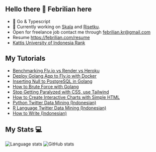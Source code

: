 ## Hello there 👋 Febrilian here

- 🚀 Go & Typescript
- 🔭 Currently working on [Skala](https://skala.co.id) and [Risetku](https://risetku.com).
- Open for freelance job contact me through febrilian.kr@gmail.com
- Resume https://febrilian.com/resume
- [Kattis University of Indonesia Rank](https://open.kattis.com/universities/ui.ac.id#:~:text=Febrilian%20Kristiawan)

## My Tutorials

- [Benchmarking Fly.io vs Render vs Heroku](https://febriliankr.medium.com/benchmarking-fly-io-vs-render-vs-heroku-ccbdb63b488a)
- [Deploy Golang App to Fly.io with Docker](https://febriliankr.medium.com/deploy-golang-app-to-fly-io-with-docker-ab1b72f029ee)
- [Inserting Null to PostgreSQL in Golang](https://febriliankr.medium.com/inserting-null-to-postgresql-in-golang-f1ae41cc2b91)
- [How to Brute Force with Golang](https://febriliankr.medium.com/how-to-brute-force-with-go-golang-277131e8a163)
- [Stop Getting Paralyzed with CSS, use Tailwind](https://febriliankr.medium.com/stop-getting-paralyzed-with-css-use-tailwind-c6c5aa64d7ee)
- [How to Create Interactive Charts with Simple HTML](https://febriliankr.medium.com/how-to-create-interactive-charts-with-simple-html-c75f43dbea39)
- [Python Twitter Data Mining (Indonesian)](https://febriliankr.medium.com/cara-mining-data-di-twitter-dengan-python-dan-ekspor-dalam-csv-b26ccf04d63a)
- [R Language Twitter Data Mining (Indonesian)](https://febriliankr.medium.com/cara-data-mining-dari-twitter-dengan-r-language-e7fb937da21f)
- [How to Write (Indonesian)](https://risetku-team.notion.site/risetku-team/Pop-Article-dd0d6fc7a27a49aa899d5511ae620f8b)

## My Stats 💻

![Language stats](https://github-readme-stats.vercel.app/api/top-langs/?username=febriliankr&hide=javascript,html,scss,css,sass,shell)
![GitHub stats](https://github-readme-stats.vercel.app/api?username=febriliankr&show_icons=true&theme=tokyonight)
